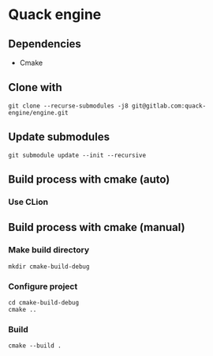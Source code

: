 # Quack engine

## Dependencies

- Cmake

## Clone with
```shell
git clone --recurse-submodules -j8 git@gitlab.com:quack-engine/engine.git  
```
## Update submodules
```shell
git submodule update --init --recursive
```
## Build process with cmake (auto)

### Use CLion

## Build process with cmake (manual)
### Make build directory
```shell
mkdir cmake-build-debug
```
### Configure project

```shell
cd cmake-build-debug
cmake ..
```

### Build
```shell
cmake --build .
```


